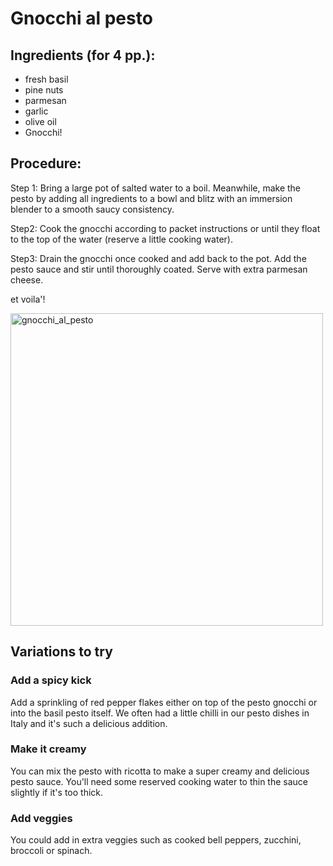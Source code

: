 # Gnocchi al pesto

## Ingredients (for 4 pp.):
- fresh basil
- pine nuts
- parmesan
- garlic
- olive oil
- Gnocchi!

## Procedure:
Step 1:
Bring a large pot of salted water to a boil.
Meanwhile, make the pesto by adding all ingredients to a bowl and blitz with an immersion blender to a smooth saucy consistency.

Step2:
Cook the gnocchi according to packet instructions or until they float to the top of the water (reserve a little cooking water).

Step3:
Drain the gnocchi once cooked and add back to the pot. Add the pesto sauce and stir until thoroughly coated. Serve with extra parmesan cheese.

et voila'!

<img src="https://www.insidetherustickitchen.com/wp-content/uploads/2020/05/Pesto-Gnocchi-1200px-Inside-the-Rustic-Kitchen-4.jpg" alt="gnocchi_al_pesto" width="500"/>

## Variations to try
### Add a spicy kick
Add a sprinkling of red pepper flakes either on top of the pesto gnocchi or into the basil pesto itself. We often had a little chilli in our pesto dishes in Italy and it's such a delicious addition.
### Make it creamy
You can mix the pesto with ricotta to make a super creamy and delicious pesto sauce. You'll need some reserved cooking water to thin the sauce slightly if it's too thick.
### Add veggies
You could add in extra veggies such as cooked bell peppers, zucchini, broccoli or spinach.

